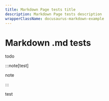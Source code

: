 ```yaml
---
title: Markdown Page tests title
description: Markdown Page tests description
wrapperClassName: docusaurus-markdown-example
---
```


# Markdown .md tests

todo

<!-- comment -->

:::note[test]

note

:::

test
